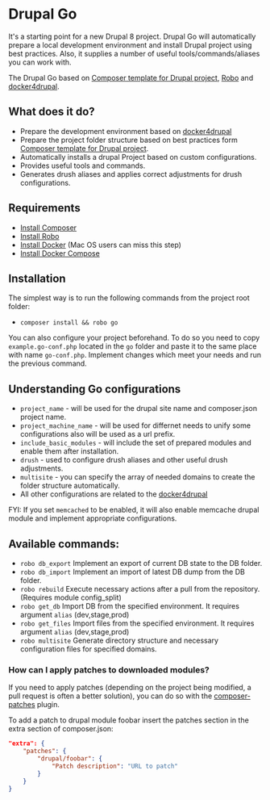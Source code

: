# Drupal Go

It's a starting point for a new Drupal 8 project. Drupal Go will automatically prepare a local development environment and install Drupal project using best practices. Also, it supplies a number of useful tools/commands/aliases you can work with.

The Drupal Go based on [Composer template for Drupal project](https://github.com/drupal-composer/drupal-project), [Robo](https://robo.li) and [docker4drupal](https://github.com/wodby/docker4drupal).

## What does it do?
* Prepare the development environment based on [docker4drupal](https://github.com/wodby/docker4drupal)
* Prepare the project folder structure based on best practices form [Composer template for Drupal project](https://github.com/drupal-composer/drupal-project).
* Automatically installs a drupal Project based on custom configurations.
* Provides useful tools and commands.
* Generates drush aliases and applies correct adjustments for drush configurations.

## Requirements
* [Install Composer](https://getcomposer.org/doc/00-intro.md#installation-linux-unix-osx)
* [Install Robo](https://github.com/consolidation/Robo#installing)
* [Install Docker](https://docs.docker.com/install/linux/docker-ce/ubuntu/) (Mac OS users can miss this step)
* [Install Docker Compose](https://docs.docker.com/compose/install/)

## Installation
The simplest way is to run the following commands from the project root folder:
* `composer install && robo go`

You can also configure your project beforehand. To do so you need to copy `example.go-conf.php` located in the `go` folder and paste it to the same place with name `go-conf.php`. Implement changes which meet your needs and run the previous command.

## Understanding Go configurations
* `project_name` - will be used for the drupal site name and composer.json project name.
* `project_machine_name` - will be used for differnet needs to unify some configurations also will be used as a url prefix.
* `include_basic_modules` - will include the set of prepared modules and enable them after installation.
* `drush` - used to configure drush aliases and other useful drush adjustments.
* `multisite` - you can specify the array of needed domains to create the folder structure automatically.
* All other configurations are related to the [docker4drupal](https://github.com/wodby/docker4drupal)

FYI: If you set `memcached` to be enabled, it will also enable memcache drupal module and implement appropriate configurations.

## Available commands:
* `robo db_export` Implement an export of current DB state to the DB folder.
* `robo db_import` Implement an import of latest DB dump from the DB folder.
* `robo rebuild` Execute necessary actions after a pull from the repository. (Requires module config_split)
* `robo get_db` Import DB from the specified environment. It requires argument `alias` (dev,stage,prod)
* `robo get_files` Import files from the specified environment. It requires argument `alias` (dev,stage,prod)
* `robo multisite` Generate directory structure and necessary configuration files for specified domains.

### How can I apply patches to downloaded modules?
If you need to apply patches (depending on the project being modified, a pull 
request is often a better solution), you can do so with the 
[composer-patches](https://github.com/cweagans/composer-patches) plugin.

To add a patch to drupal module foobar insert the patches section in the extra 
section of composer.json:
```json
"extra": {
    "patches": {
        "drupal/foobar": {
            "Patch description": "URL to patch"
        }
    }
}
```